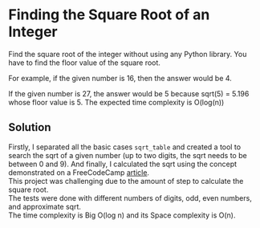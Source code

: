# Finding the Square Root of an Integer

Find the square root of the integer without using any Python library. You have to find the floor value of the square root.

For example, if the given number is 16, then the answer would be 4.

If the given number is 27, the answer would be 5 because sqrt(5) = 5.196 whose floor value is 5.
The expected time complexity is O(log(n))

## Solution

Firstly,  I separated all the basic cases `sqrt_table` and created a tool to search the sqrt of a given number 
(up to two digits, the sqrt needs to be between 0 and 9). And finally, I calculated the sqrt using the concept 
demonstrated on a FreeCodeCamp [article](https://www.freecodecamp.org/news/find-square-root-of-number-calculate-by-hand/).
<br>
This project was challenging due to the amount of step to calculate the square root.
<br>
The tests were done with different numbers of digits, odd, even numbers, and approximate sqrt.
<br>
The time complexity is Big O(log n) and its Space complexity is O(n).
